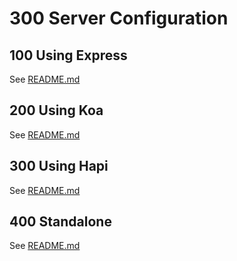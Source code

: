 # 300 Server Configuration

## 100 Using Express

See [README.md](./100/README.md)

## 200 Using Koa

See [README.md](./200/README.md)

## 300 Using Hapi

See [README.md](./300/README.md)

## 400 Standalone

See [README.md](./400/README.md)
